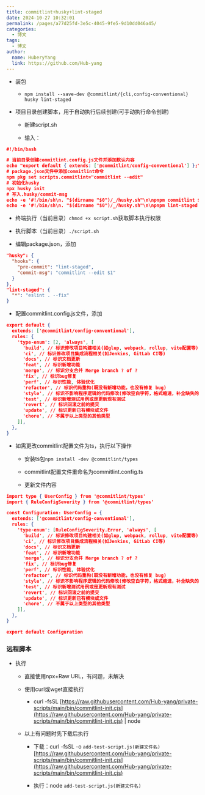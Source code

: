 ```yaml
---
title: commitlint+husky+lint-staged
date: 2024-10-27 10:32:01
permalink: /pages/a77d25fd-3e5c-4045-9fe5-9d10dd046a45/
categories:
  - 博文
tags:
  - 博文
author:
  name: HuberyYang
  link: https://github.com/Hub-yang
---
```


- 装包

  - `npm install --save-dev @commitlint/{cli,config-conventional} husky lint-staged`

- 项目目录创建脚本，用于自动执行后续创建(可手动执行命令创建)

  - 新建script.sh

  - 输入：

```JSON
#!/bin/bash

# 当前目录创建commitlint.config.js文件并添加默认内容
echo "export default { extends: ['@commitlint/config-conventional'] };" > commitlint.config.js
# package.json文件中添加commitlint命令
npm pkg set scripts.commitlint="commitlint --edit"
# 初始化husky
npx husky init
# 写入.husky/commit-msg
echo -e '#!/bin/sh\n. "$(dirname "$0")/_/husky.sh"\n\npnpm commitlint ${1}' > .husky/commit-msg
echo -e '#!/bin/sh\n. "$(dirname "$0")/_/husky.sh"\n\npnpm lint-staged' > .husky/pre-commit
```

  - 终端执行（当前目录）`chmod +x script.sh`获取脚本执行权限

  - 执行脚本（当前目录）`./script.sh`

- 编辑package.json，添加

```JSON
"husky": {
  "hooks": {
    "pre-commit": "lint-staged",
    "commit-msg": "commitlint --edit $1"
  }
},
"lint-staged": {
  "*": "eslint . --fix"
}
```

- 配置commitlint.config.js文件，添加

```JSON
export default {
  extends: ['@commitlint/config-conventional'],
  rules: {
    'type-enum': [2, 'always', [
      'build', // 标识修改项目构建相关(如glup, webpack, rollup, vite配置等)
      'ci', // 标识修改项目集成流程相关(如Jenkins, GitLab CI等)
      'docs', // 标识文档更新
      'feat', // 标识新增功能
      'merge', // 标识分支合并 Merge branch ? of ?
      'fix', // 标识bug修复
      'perf', // 标识性能, 体验优化
      'refactor', // 标识代码重构(既没有新增功能，也没有修复 bug)
      'style', // 标识不影响程序逻辑的代码修改(修改空白字符，格式缩进，补全缺失的分号等，没有改变代码逻辑)
      'test', // 标识新增测试用例或是更新现有测试
      'revert', // 标识回滚之前的提交
      'update', // 标识更新已有模块或文件
      'chore', // 不属于以上类型的其他类型
    ]],
  },
}
```

- 如需更改commitlint配置文件为ts，执行以下操作

  - 安装ts包`npm install -dev @commitlint/types`

  - commitlint配置文件重命名为commitlint.config.ts

  - 更新文件内容

```JSON
import type { UserConfig } from '@commitlint/types'
import { RuleConfigSeverity } from '@commitlint/types'

const Configuration: UserConfig = {
  extends: ['@commitlint/config-conventional'],
  rules: {
    'type-enum': [RuleConfigSeverity.Error, 'always', [
      'build', // 标识修改项目构建相关(如glup, webpack, rollup, vite配置等)
      'ci', // 标识修改项目集成流程相关(如Jenkins, GitLab CI等)
      'docs', // 标识文档更新
      'feat', // 标识新增功能
      'merge', // 标识分支合并 Merge branch ? of ?
      'fix', // 标识bug修复
      'perf', // 标识性能, 体验优化
      'refactor', // 标识代码重构(既没有新增功能，也没有修复 bug)
      'style', // 标识不影响程序逻辑的代码修改(修改空白字符，格式缩进，补全缺失的分号等，没有改变代码逻辑)
      'test', // 标识新增测试用例或是更新现有测试
      'revert', // 标识回滚之前的提交
      'update', // 标识更新已有模块或文件
      'chore', // 不属于以上类型的其他类型
    ]],
  },
}

export default Configuration
```

### 远程脚本

- 执行

  - 直接使用npx+Raw URL，有问题，未解决

  - 使用curl或wget直接执行

    - curl -fsSL [https://raw.githubusercontent.com/Hub-yang/private-scripts/main/bin/commitlint-init.cjs](https://raw.githubusercontent.com/Hub-yang/private-scripts/main/bin/commitlint-init.cjs) | node

  - 以上有问题时先下载后执行

    - 下载：curl -fsSL -o `add-test-script.js(新建文件名)` [https://raw.githubusercontent.com/Hub-yang/private-scripts/main/bin/commitlint-init.cjs](https://raw.githubusercontent.com/Hub-yang/private-scripts/main/bin/commitlint-init.cjs)

    - 执行：node `add-test-script.js(新建文件名)`
